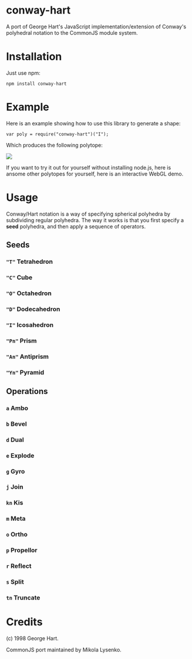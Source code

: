 conway-hart
===========
A port of George Hart's JavaScript implementation/extension of Conway's polyhedral notation to the CommonJS module system.

Installation
============
Just use npm:

    npm install conway-hart
    
Example
=======
Here is an example showing how to use this library to generate a shape:

    var poly = require("conway-hart")("I");
    
Which produces the following polytope:

![](image)

If you want to try it out for yourself without installing node.js, here is ansome other polytopes for yourself, here is an interactive WebGL demo.

Usage
=====
Conway/Hart notation is a way of specifying spherical polyhedra by subdividing regular polyhedra.  The way it works is that you first specify a **seed** polyhedra, and then apply a sequence of operators.

Seeds
-----

### `"T"` Tetrahedron

### `"C"` Cube

### `"O"` Octahedron

### `"D"` Dodecahedron

### `"I"` Icosahedron

### `"Pn"` Prism

### `"An"` Antiprism

### `"Yn"` Pyramid


Operations
----------

### `a` Ambo

### `b` Bevel

### `d` Dual

### `e` Explode

### `g` Gyro

### `j` Join

### `kn` Kis

### `m` Meta

### `o` Ortho

### `p` Propellor

### `r` Reflect

### `s` Split

### `tn` Truncate


Credits
=======
(c) 1998 George Hart.

CommonJS port maintained by Mikola Lysenko.
